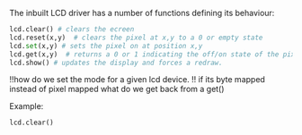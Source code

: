 The inbuilt LCD driver has a number of functions defining its behaviour:

```python
lcd.clear() # clears the ecreen
lcd.reset(x,y)  # clears the pixel at x,y to a 0 or empty state
lcd.set(x,y) # sets the pixel on at position x,y
lcd.get(x,y)  # returns a 0 or 1 indicating the off/on state of the pixel at x,y
lcd.show() # updates the display and forces a redraw.
```
!!how do we set the mode for a given lcd device.
!! if its byte mapped instead of pixel mapped what do we get back from a get()

Example:
```
lcd.clear()
```
